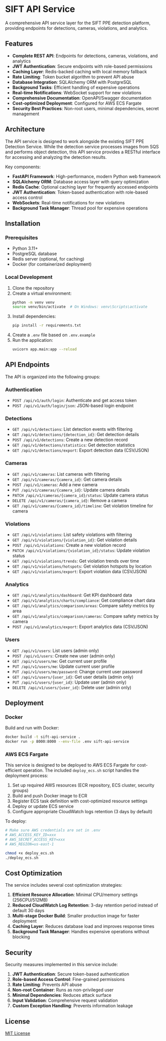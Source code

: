# SIFT API Service

A comprehensive API service layer for the SIFT PPE detection platform, providing endpoints for detections, cameras, violations, and analytics.

## Features

- **Complete REST API**: Endpoints for detections, cameras, violations, and analytics
- **JWT Authentication**: Secure endpoints with role-based permissions
- **Caching Layer**: Redis-backed caching with local memory fallback
- **Rate Limiting**: Token bucket algorithm to prevent API abuse
- **Database Integration**: SQLAlchemy ORM with PostgreSQL
- **Background Tasks**: Efficient handling of expensive operations
- **Real-time Notifications**: WebSocket support for new violations
- **Comprehensive Documentation**: OpenAPI/Swagger documentation
- **Cost-optimized Deployment**: Configured for AWS ECS Fargate
- **Security Best Practices**: Non-root users, minimal dependencies, secret management

## Architecture

The API service is designed to work alongside the existing SIFT PPE Detection Service. While the detection service processes images from SQS and performs object detection, this API service provides a RESTful interface for accessing and analyzing the detection results.

Key components:
- **FastAPI Framework**: High-performance, modern Python web framework
- **SQLAlchemy ORM**: Database access layer with query optimization
- **Redis Cache**: Optional caching layer for frequently accessed endpoints
- **JWT Authentication**: Token-based authentication with role-based access control
- **WebSockets**: Real-time notifications for new violations
- **Background Task Manager**: Thread pool for expensive operations

## Installation

### Prerequisites

- Python 3.11+
- PostgreSQL database
- Redis server (optional, for caching)
- Docker (for containerized deployment)

### Local Development

1. Clone the repository
2. Create a virtual environment:
   ```bash
   python -m venv venv
   source venv/bin/activate  # On Windows: venv\Scripts\activate
   ```
3. Install dependencies:
   ```bash
   pip install -r requirements.txt
   ```
4. Create a `.env` file based on `.env.example`
5. Run the application:
   ```bash
   uvicorn app.main:app --reload
   ```

## API Endpoints

The API is organized into the following groups:

### Authentication
- `POST /api/v1/auth/login`: Authenticate and get access token
- `POST /api/v1/auth/login/json`: JSON-based login endpoint

### Detections
- `GET /api/v1/detections`: List detection events with filtering
- `GET /api/v1/detections/{detection_id}`: Get detection details
- `POST /api/v1/detections`: Create a new detection record
- `GET /api/v1/detections/statistics`: Get detection statistics
- `GET /api/v1/detections/export`: Export detection data (CSV/JSON)

### Cameras
- `GET /api/v1/cameras`: List cameras with filtering
- `GET /api/v1/cameras/{camera_id}`: Get camera details
- `POST /api/v1/cameras`: Add a new camera
- `PUT /api/v1/cameras/{camera_id}`: Update camera details
- `PATCH /api/v1/cameras/{camera_id}/status`: Update camera status
- `DELETE /api/v1/cameras/{camera_id}`: Remove a camera
- `GET /api/v1/cameras/{camera_id}/timeline`: Get violation timeline for camera

### Violations
- `GET /api/v1/violations`: List safety violations with filtering
- `GET /api/v1/violations/{violation_id}`: Get violation details
- `POST /api/v1/violations`: Create a new violation record
- `PATCH /api/v1/violations/{violation_id}/status`: Update violation status
- `GET /api/v1/violations/trends`: Get violation trends over time
- `GET /api/v1/violations/hotspots`: Get violation hotspots by location
- `GET /api/v1/violations/export`: Export violation data (CSV/JSON)

### Analytics
- `GET /api/v1/analytics/dashboard`: Get KPI dashboard data
- `GET /api/v1/analytics/charts/compliance`: Get compliance chart data
- `GET /api/v1/analytics/comparison/areas`: Compare safety metrics by area
- `GET /api/v1/analytics/comparison/cameras`: Compare safety metrics by camera
- `POST /api/v1/analytics/export`: Export analytics data (CSV/JSON)

### Users
- `GET /api/v1/users`: List users (admin only)
- `POST /api/v1/users`: Create new user (admin only)
- `GET /api/v1/users/me`: Get current user profile
- `PUT /api/v1/users/me`: Update current user profile
- `PUT /api/v1/users/me/password`: Change current user password
- `GET /api/v1/users/{user_id}`: Get user details (admin only)
- `PUT /api/v1/users/{user_id}`: Update user (admin only)
- `DELETE /api/v1/users/{user_id}`: Delete user (admin only)

## Deployment

### Docker

Build and run with Docker:

```bash
docker build -t sift-api-service .
docker run -p 8000:8000 --env-file .env sift-api-service
```

### AWS ECS Fargate

This service is designed to be deployed to AWS ECS Fargate for cost-efficient operation. The included `deploy_ecs.sh` script handles the deployment process:

1. Set up required AWS resources (ECR repository, ECS cluster, security groups)
2. Build and push Docker image to ECR
3. Register ECS task definition with cost-optimized resource settings
4. Deploy or update ECS service
5. Configure appropriate CloudWatch logs retention (3 days by default)

To deploy:

```bash
# Make sure AWS credentials are set in .env
# AWS_ACCESS_KEY_ID=xxx
# AWS_SECRET_ACCESS_KEY=xxx
# AWS_REGION=us-east-1

chmod +x deploy_ecs.sh
./deploy_ecs.sh
```

## Cost Optimization

The service includes several cost optimization strategies:

1. **Efficient Resource Allocation**: Minimal CPU/memory settings (256CPU/512MB)
2. **Reduced CloudWatch Log Retention**: 3-day retention period instead of default 30 days
3. **Multi-stage Docker Build**: Smaller production image for faster deployment
4. **Caching Layer**: Reduces database load and improves response times
5. **Background Task Manager**: Handles expensive operations without blocking

## Security

Security measures implemented in this service include:

1. **JWT Authentication**: Secure token-based authentication
2. **Role-based Access Control**: Fine-grained permissions
3. **Rate Limiting**: Prevents API abuse
4. **Non-root Container**: Runs as non-privileged user
5. **Minimal Dependencies**: Reduces attack surface
6. **Input Validation**: Comprehensive request validation
7. **Custom Exception Handling**: Prevents information leakage

## License

[MIT License](LICENSE)
